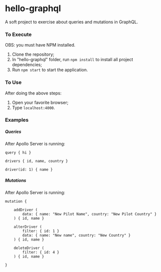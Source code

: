 # hello-graphql
A soft project to exercise about queries and mutations in GraphQL.

### To Execute
OBS: you must have NPM installed.

1. Clone the repository;
2. In "hello-graphql" folder, run ```npm install``` to install all project dependencies;
3. Run ```npm start``` to start the application.

### To Use
After doing the above steps:

1. Open your favorite browser;
2. Type ```localhost:4000```.

### Examples

##### Queries
After Apollo Server is running:

```query { hi }```

```drivers { id, name, country }```

```driver(id: 1) { name }```

##### Mutations
After Apollo Server is running:

```
mutation { 
    
    addDriver ( 
        data: {	name: "New Pilot Name", country: "New Pilot Country" }
    ) { id, name }
    
    alterDriver (
        filter: { id: 1 } 
        data: { name: "New name", country: "New Country" } 
    ) { id, name }
    
    deleteDriver ( 
        filter: { id: 4 } 
    ) { id, name }
    
}
```